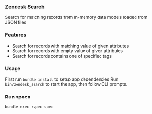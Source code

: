 ### Zendesk Search
Search for matching records from in-memory data models loaded from JSON files

### Features
- Search for records with matching value of given attributes
- Search for records with empty value of given attributes
- Search for records contains one of specified tags

### Usage
First run `bundle install` to setup app dependencies
Run `bin/zendesk_search` to start the app, then follow CLI prompts.

### Run specs
```
bundle exec rspec spec
```
